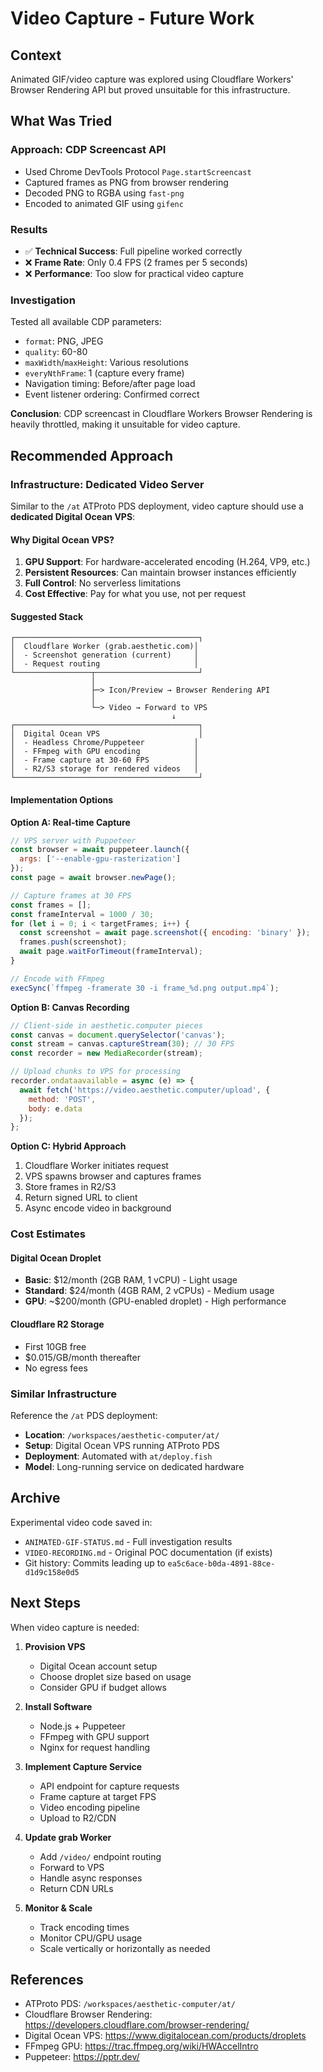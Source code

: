 # Video Capture - Future Work

## Context

Animated GIF/video capture was explored using Cloudflare Workers' Browser Rendering API but proved unsuitable for this infrastructure.

## What Was Tried

### Approach: CDP Screencast API
- Used Chrome DevTools Protocol `Page.startScreencast`
- Captured frames as PNG from browser rendering
- Decoded PNG to RGBA using `fast-png`
- Encoded to animated GIF using `gifenc`

### Results
- ✅ **Technical Success**: Full pipeline worked correctly
- ❌ **Frame Rate**: Only 0.4 FPS (2 frames per 5 seconds)
- ❌ **Performance**: Too slow for practical video capture

### Investigation
Tested all available CDP parameters:
- `format`: PNG, JPEG
- `quality`: 60-80
- `maxWidth`/`maxHeight`: Various resolutions
- `everyNthFrame`: 1 (capture every frame)
- Navigation timing: Before/after page load
- Event listener ordering: Confirmed correct

**Conclusion**: CDP screencast in Cloudflare Workers Browser Rendering is heavily throttled, making it unsuitable for video capture.

## Recommended Approach

### Infrastructure: Dedicated Video Server

Similar to the `/at` ATProto PDS deployment, video capture should use a **dedicated Digital Ocean VPS**:

#### Why Digital Ocean VPS?
1. **GPU Support**: For hardware-accelerated encoding (H.264, VP9, etc.)
2. **Persistent Resources**: Can maintain browser instances efficiently
3. **Full Control**: No serverless limitations
4. **Cost Effective**: Pay for what you use, not per request

#### Suggested Stack
```
┌─────────────────────────────────────────┐
│  Cloudflare Worker (grab.aesthetic.com)│
│  - Screenshot generation (current)     │
│  - Request routing                     │
└─────────────────┬───────────────────────┘
                  │
                  ├─> Icon/Preview → Browser Rendering API
                  │
                  └─> Video → Forward to VPS
                                    ↓
┌─────────────────────────────────────────┐
│  Digital Ocean VPS                      │
│  - Headless Chrome/Puppeteer           │
│  - FFmpeg with GPU encoding            │
│  - Frame capture at 30-60 FPS          │
│  - R2/S3 storage for rendered videos   │
└─────────────────────────────────────────┘
```

#### Implementation Options

**Option A: Real-time Capture**
```javascript
// VPS server with Puppeteer
const browser = await puppeteer.launch({ 
  args: ['--enable-gpu-rasterization'] 
});
const page = await browser.newPage();

// Capture frames at 30 FPS
const frames = [];
const frameInterval = 1000 / 30;
for (let i = 0; i < targetFrames; i++) {
  const screenshot = await page.screenshot({ encoding: 'binary' });
  frames.push(screenshot);
  await page.waitForTimeout(frameInterval);
}

// Encode with FFmpeg
execSync(`ffmpeg -framerate 30 -i frame_%d.png output.mp4`);
```

**Option B: Canvas Recording**
```javascript
// Client-side in aesthetic.computer pieces
const canvas = document.querySelector('canvas');
const stream = canvas.captureStream(30); // 30 FPS
const recorder = new MediaRecorder(stream);

// Upload chunks to VPS for processing
recorder.ondataavailable = async (e) => {
  await fetch('https://video.aesthetic.computer/upload', {
    method: 'POST',
    body: e.data
  });
};
```

**Option C: Hybrid Approach**
1. Cloudflare Worker initiates request
2. VPS spawns browser and captures frames
3. Store frames in R2/S3
4. Return signed URL to client
5. Async encode video in background

### Cost Estimates

#### Digital Ocean Droplet
- **Basic**: $12/month (2GB RAM, 1 vCPU) - Light usage
- **Standard**: $24/month (4GB RAM, 2 vCPUs) - Medium usage  
- **GPU**: ~$200/month (GPU-enabled droplet) - High performance

#### Cloudflare R2 Storage
- First 10GB free
- $0.015/GB/month thereafter
- No egress fees

### Similar Infrastructure

Reference the `/at` PDS deployment:
- **Location**: `/workspaces/aesthetic-computer/at/`
- **Setup**: Digital Ocean VPS running ATProto PDS
- **Deployment**: Automated with `at/deploy.fish`
- **Model**: Long-running service on dedicated hardware

## Archive

Experimental video code saved in:
- `ANIMATED-GIF-STATUS.md` - Full investigation results
- `VIDEO-RECORDING.md` - Original POC documentation (if exists)
- Git history: Commits leading up to `ea5c6ace-b0da-4891-88ce-d1d9c158e0d5`

## Next Steps

When video capture is needed:

1. **Provision VPS**
   - Digital Ocean account setup
   - Choose droplet size based on usage
   - Consider GPU if budget allows

2. **Install Software**
   - Node.js + Puppeteer
   - FFmpeg with GPU support
   - Nginx for request handling

3. **Implement Capture Service**
   - API endpoint for capture requests
   - Frame capture at target FPS
   - Video encoding pipeline
   - Upload to R2/CDN

4. **Update grab Worker**
   - Add `/video/` endpoint routing
   - Forward to VPS
   - Handle async responses
   - Return CDN URLs

5. **Monitor & Scale**
   - Track encoding times
   - Monitor CPU/GPU usage
   - Scale vertically or horizontally as needed

## References

- ATProto PDS: `/workspaces/aesthetic-computer/at/`
- Cloudflare Browser Rendering: https://developers.cloudflare.com/browser-rendering/
- Digital Ocean VPS: https://www.digitalocean.com/products/droplets
- FFmpeg GPU: https://trac.ffmpeg.org/wiki/HWAccelIntro
- Puppeteer: https://pptr.dev/
